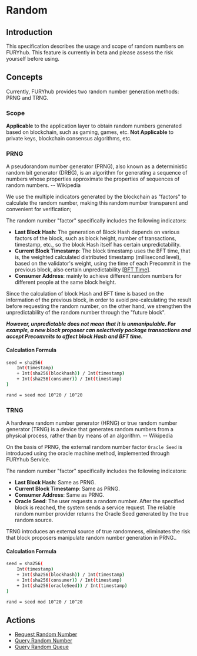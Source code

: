 # Random

## Introduction

This specification describes the usage and scope of random numbers on FURYhub. This feature is currently in beta and please assess the risk yourself before using.

## Concepts

Currently, FURYhub provides two random number generation methods: PRNG and TRNG.

### Scope

**Applicable** to the application layer to obtain random numbers generated based on blockchain, such as gaming, games, etc.
**Not Applicable** to private keys, blockchain consensus algorithms, etc.

### PRNG

A pseudorandom number generator (PRNG), also known as a deterministic random bit generator (DRBG), is an algorithm for generating a sequence of numbers whose properties approximate the properties of sequences of random numbers. -- Wikipedia

We use the multiple indicators generated by the blockchain as "factors" to calculate the random number, making this random number transparent and convenient for verification;

The random number "factor" specifically includes the following indicators:

- **Last Block Hash**: The generation of Block Hash depends on various factors of the block, such as block height, number of transactions, timestamp, etc., so the block Hash itself has certain unpredictability.
- **Current Block Timestamp**: The block timestamp uses the BFT time, that is, the weighted calculated distributed timestamp (millisecond level), based on the validator's weight, using the time of each Precommit in the previous block, also certain unpredictability [[BFT Time](https://tendermint.com/docs/spec/consensus/bft-time.html#bft-time)].
- **Consumer Address**: mainly to achieve different random numbers for different people at the same block height.

Since the calculation of block Hash and BFT time is based on the information of the previous block, in order to avoid pre-calculating the result before requesting the random number, on the other hand, we strengthen the unpredictability of the random number through the "future block".

***However, unpredictable does not mean that it is unmanipulable. For example, a new block proposer can selectively package transactions and accept Precommits to affect block Hash and BFT time.***

#### Calculation Formula

```bash
seed = sha256(
    Int(timestamp)
    + Int(sha256(blockhash)) / Int(timestamp)
    + Int(sha256(consumer)) / Int(timestamp)
)

rand = seed mod 10^20 / 10^20
```

### TRNG

A hardware random number generator (HRNG) or true random number generator (TRNG) is a device that generates random numbers from a physical process, rather than by means of an algorithm. -- Wikipedia

On the basis of PRNG, the external random number factor `Oracle Seed` is introduced using the oracle machine method, implemented through FURYhub Service.

The random number "factor" specifically includes the following indicators:

- **Last Block Hash**: Same as PRNG.
- **Current Block Timestamp**: Same as PRNG.
- **Consumer Address**: Same as PRNG.
- **Oracle Seed**: The user requests a random number. After the specified block is reached, the system sends a service request. The reliable random number provider returns the Oracle Seed generated by the true random source.

TRNG introduces an external source of true randomness, eliminates the risk that block proposers manipulate random number generation in PRNG..

#### Calculation Formula

```bash
seed = sha256(
    Int(timestamp)
    + Int(sha256(blockhash)) / Int(timestamp)
    + Int(sha256(consumer)) / Int(timestamp)
    + Int(sha256(oracleSeed)) / Int(timestamp)
)

rand = seed mod 10^20 / 10^20
```

## Actions

- [Request Random Number](../cli-client/rand.md#grid-tx-random-request-random)
- [Query Random Number](../cli-client/rand.md#grid-query-random-random)
- [Query Random Queue](../cli-client/rand.md#grid-query-random-queue)
